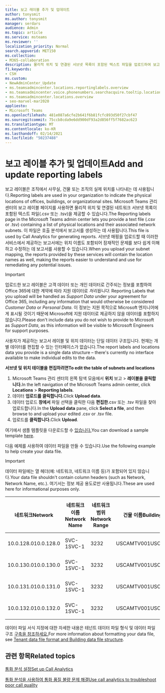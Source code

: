 ```yaml
---
title: 보고 레이블 추가 및 업데이트
author: tonysmit
ms.author: tonysmit
manager: serdars
audience: Admin
ms.topic: article
ms.service: msteams
ms.reviewer: ''
localization_priority: Normal
search.appverid: MET150
ms.collection:
- M365-collaboration
description: 물리적 위치 및 연결된 서브넷 목록이 포함된 텍스트 파일을 업로드하여 보고 레이블을 추가하고 업데이트하는 방법에 대해 배워야 합니다.
f1.keywords:
- CSH
ms.custom:
- NewAdminCenter_Update
- ms.teamsadmincenter.locations.reportinglabels.overview
- ms.teamsadmincenter.voice.phonenumbers.searchacquire.tooltip.location
- ms.teamsadmincenter.locations.overview
- seo-marvel-mar2020
appliesto:
- Microsoft Teams
ms.openlocfilehash: 481e087a6cfe2b641f6b81fcfc893d50f27cbf47
ms.sourcegitcommit: 75ccb8cda9e6dd900df93a2d856ff5f7682ac623
ms.translationtype: MT
ms.contentlocale: ko-KR
ms.lasthandoff: 02/14/2021
ms.locfileid: "50237488"
---
```

<a name="add-and-update-reporting-labels"></a><span data-ttu-id="01f5e-103">보고 레이블 추가 및 업데이트</span><span class="sxs-lookup"><span data-stu-id="01f5e-103">Add and update reporting labels</span></span>
============================

<span data-ttu-id="01f5e-104">보고 레이블은 조직에서 사무실, 건물 또는 조직의 실제 위치를 나타내는 데 사용됩니다.</span><span class="sxs-lookup"><span data-stu-id="01f5e-104">Reporting labels are used in your organization to indicate the physical locations of offices, buildings, or organizational sites.</span></span> <span data-ttu-id="01f5e-105">Microsoft Teams 관리 센터의 보고 레이블 페이지를 사용하면 물리적 위치 및 연결된 네트워크 서브넷 목록이 포함된 텍스트 파일(.csv 또는 .tsv)을 제공할 수 있습니다.</span><span class="sxs-lookup"><span data-stu-id="01f5e-105">The Reporting labels page in the Microsoft Teams admin center lets you provide a text file (.csv or .tsv) containing a list of physical locations and their associated network subnets.</span></span> <span data-ttu-id="01f5e-106">이 파일은 호출 분석에서 보고서를 생성하는 데 사용됩니다.</span><span class="sxs-lookup"><span data-stu-id="01f5e-106">This file is used by Call Analytics for generating reports.</span></span> <span data-ttu-id="01f5e-107">서브넷 매핑을 업로드할 때 이러한 서비스에서 제공하는 보고서에는 위치 이름도 포함되어 잠재적인 문제를 보다 쉽게 이해하고 수정하는 데 보고서를 사용할 수 있습니다.</span><span class="sxs-lookup"><span data-stu-id="01f5e-107">When you upload your subnet mapping, the reports provided by these services will contain the location names as well, making the reports easier to understand and use for remediating any potential issues.</span></span>

> [!IMPORTANT]
> <span data-ttu-id="01f5e-108">업로드한 보고 레이블은 고객 데이터  또는 개인 데이터로 간주되는 정보를 포함하여 Office 365에 대한 계약에 따라 지원 데이터로 *처리됩니다.* </span><span class="sxs-lookup"><span data-stu-id="01f5e-108">Reporting Labels that you upload will be handled as *Support Data* under your agreement for Office 365, including any information that would otherwise be considered *Customer Data* or *Personal Data*.</span></span> <span data-ttu-id="01f5e-109">이 정보는 지원 목적으로 Microsoft 엔지니어에게 표시될 것이기 때문에 Microsoft에 지원 데이터로 제공하지 않을 데이터를 포함하지 않습니다.</span><span class="sxs-lookup"><span data-stu-id="01f5e-109">Please don't include data you do not wish to provide to Microsoft as *Support Data*, as this information will be visible to Microsoft Engineers for support purposes.</span></span>

<span data-ttu-id="01f5e-110">사용자가 제공하는 보고서 레이블 및 위치 데이터는 단일 데이터 구조입니다. 현재는 개별 데이터를 편집할 수 있는 인터페이스가 없습니다.</span><span class="sxs-lookup"><span data-stu-id="01f5e-110">The report labels and locations data you provide is a single data structure – there's currently no interface available to make individual edits to the data.</span></span>

<span data-ttu-id="01f5e-111">**서브넷 및 위치 테이블을 편집하려면**</span><span class="sxs-lookup"><span data-stu-id="01f5e-111">**To edit the table of subnets and locations**</span></span>

1. <span data-ttu-id="01f5e-112">Microsoft Teams 관리 센터의 왼쪽 탐색 모음에서 **위치** 보고  >  **레이블을 클릭합니다.**</span><span class="sxs-lookup"><span data-stu-id="01f5e-112">In the left navigation of the Microsoft Teams admin center, click **Locations** > **Reporting labels**.</span></span>
2. <span data-ttu-id="01f5e-113">데이터 **업로드를 클릭합니다.**</span><span class="sxs-lookup"><span data-stu-id="01f5e-113">Click **Upload data**.</span></span>
3. <span data-ttu-id="01f5e-114">데이터 업로드 **창에서** 파일 선택을 클릭한 다음 **편집한**.csv 또는 .tsv 파일을 찾아 업로드합니다.</span><span class="sxs-lookup"><span data-stu-id="01f5e-114">In the **Upload data** pane, click **Select a file**, and then browse to and upload your edited .csv or .tsv file.</span></span>
4. <span data-ttu-id="01f5e-115">업로드를 **클릭합니다.**</span><span class="sxs-lookup"><span data-stu-id="01f5e-115">Click **Upload**.</span></span>

<span data-ttu-id="01f5e-116">여기에서 샘플 템플릿을 다운로드할 수 [있습니다.](https://github.com/MicrosoftDocs/OfficeDocs-SkypeForBusiness/blob/live/Teams/downloads/locations-template.zip?raw=true)</span><span class="sxs-lookup"><span data-stu-id="01f5e-116">You can download a sample template [here](https://github.com/MicrosoftDocs/OfficeDocs-SkypeForBusiness/blob/live/Teams/downloads/locations-template.zip?raw=true).</span></span>

<span data-ttu-id="01f5e-117">다음 예제를 사용하여 데이터 파일을 만들 수 있습니다.</span><span class="sxs-lookup"><span data-stu-id="01f5e-117">Use the following example to help create your data file.</span></span>

> [!IMPORTANT]
> <span data-ttu-id="01f5e-118">데이터 파일에는 열 헤더(예: 네트워크, 네트워크 이름 등)가 포함되어 있지 않습니다.</span><span class="sxs-lookup"><span data-stu-id="01f5e-118">Your data file shouldn't contain column headers (such as Network, Network Name, etc.).</span></span> <span data-ttu-id="01f5e-119">여기서는 정보 제공 용도로만 사용됩니다.</span><span class="sxs-lookup"><span data-stu-id="01f5e-119">These are used here for informational purposes only.</span></span> <br>

|<span data-ttu-id="01f5e-120">네트워크</span><span class="sxs-lookup"><span data-stu-id="01f5e-120">Network</span></span>|<span data-ttu-id="01f5e-121">네트워크 이름</span><span class="sxs-lookup"><span data-stu-id="01f5e-121">Network Name</span></span>|<span data-ttu-id="01f5e-122">네트워크 범위</span><span class="sxs-lookup"><span data-stu-id="01f5e-122">Network Range</span></span>|<span data-ttu-id="01f5e-123">건물 이름</span><span class="sxs-lookup"><span data-stu-id="01f5e-123">Building Name</span></span>|<span data-ttu-id="01f5e-124">소유권 유형</span><span class="sxs-lookup"><span data-stu-id="01f5e-124">Ownership Type</span></span>|<span data-ttu-id="01f5e-125">건물 유형</span><span class="sxs-lookup"><span data-stu-id="01f5e-125">Building Type</span></span>|<span data-ttu-id="01f5e-126">Office 유형 구축</span><span class="sxs-lookup"><span data-stu-id="01f5e-126">Building Office Type</span></span>|<span data-ttu-id="01f5e-127">도시</span><span class="sxs-lookup"><span data-stu-id="01f5e-127">City</span></span>|<span data-ttu-id="01f5e-128">우편번호</span><span class="sxs-lookup"><span data-stu-id="01f5e-128">Zip Code</span></span>|<span data-ttu-id="01f5e-129">국가</span><span class="sxs-lookup"><span data-stu-id="01f5e-129">Country</span></span>|<span data-ttu-id="01f5e-130">상태</span><span class="sxs-lookup"><span data-stu-id="01f5e-130">State</span></span>|<span data-ttu-id="01f5e-131">지역</span><span class="sxs-lookup"><span data-stu-id="01f5e-131">Region</span></span>|<span data-ttu-id="01f5e-132">Corp 내부</span><span class="sxs-lookup"><span data-stu-id="01f5e-132">Inside Corp</span></span>|<span data-ttu-id="01f5e-133">Express Route</span><span class="sxs-lookup"><span data-stu-id="01f5e-133">Express Route</span></span>|
|-|-|-|-|-|-|-|-|-|-|-|-|-|-|
|<span data-ttu-id="01f5e-134">10.0.128.0</span><span class="sxs-lookup"><span data-stu-id="01f5e-134">10.0.128.0</span></span>    |<span data-ttu-id="01f5e-135">SVC-1</span><span class="sxs-lookup"><span data-stu-id="01f5e-135">SVC-1</span></span>|<span data-ttu-id="01f5e-136">32</span><span class="sxs-lookup"><span data-stu-id="01f5e-136">32</span></span>|<span data-ttu-id="01f5e-137">USCAMTV001</span><span class="sxs-lookup"><span data-stu-id="01f5e-137">USCAMTV001</span></span>|<span data-ttu-id="01f5e-138">Contoso 임대 RE&F</span><span class="sxs-lookup"><span data-stu-id="01f5e-138">Contoso Leased RE&F</span></span>|<span data-ttu-id="01f5e-139">Office</span><span class="sxs-lookup"><span data-stu-id="01f5e-139">Office</span></span>|<span data-ttu-id="01f5e-140">RE&F</span><span class="sxs-lookup"><span data-stu-id="01f5e-140">RE&F</span></span>|<span data-ttu-id="01f5e-141">산악 보기</span><span class="sxs-lookup"><span data-stu-id="01f5e-141">Mountain View</span></span>|<span data-ttu-id="01f5e-142">94043</span><span class="sxs-lookup"><span data-stu-id="01f5e-142">94043</span></span>|<span data-ttu-id="01f5e-143">미국</span><span class="sxs-lookup"><span data-stu-id="01f5e-143">US</span></span>|<span data-ttu-id="01f5e-144">CA</span><span class="sxs-lookup"><span data-stu-id="01f5e-144">CA</span></span>|<span data-ttu-id="01f5e-145">미국</span><span class="sxs-lookup"><span data-stu-id="01f5e-145">US</span></span>|<span data-ttu-id="01f5e-146">1</span><span class="sxs-lookup"><span data-stu-id="01f5e-146">1</span></span>|<span data-ttu-id="01f5e-147">1</span><span class="sxs-lookup"><span data-stu-id="01f5e-147">1</span></span>|
|<span data-ttu-id="01f5e-148">10.0.130.0</span><span class="sxs-lookup"><span data-stu-id="01f5e-148">10.0.130.0</span></span>    |<span data-ttu-id="01f5e-149">SVC-1</span><span class="sxs-lookup"><span data-stu-id="01f5e-149">SVC-1</span></span>|<span data-ttu-id="01f5e-150">32</span><span class="sxs-lookup"><span data-stu-id="01f5e-150">32</span></span>|<span data-ttu-id="01f5e-151">USCAMTV001</span><span class="sxs-lookup"><span data-stu-id="01f5e-151">USCAMTV001</span></span>|<span data-ttu-id="01f5e-152">Contoso 임대 RE&F</span><span class="sxs-lookup"><span data-stu-id="01f5e-152">Contoso Leased RE&F</span></span>|<span data-ttu-id="01f5e-153">Office</span><span class="sxs-lookup"><span data-stu-id="01f5e-153">Office</span></span>|<span data-ttu-id="01f5e-154">RE&F</span><span class="sxs-lookup"><span data-stu-id="01f5e-154">RE&F</span></span>|<span data-ttu-id="01f5e-155">산악 보기</span><span class="sxs-lookup"><span data-stu-id="01f5e-155">Mountain View</span></span>|<span data-ttu-id="01f5e-156">94043</span><span class="sxs-lookup"><span data-stu-id="01f5e-156">94043</span></span>|<span data-ttu-id="01f5e-157">미국</span><span class="sxs-lookup"><span data-stu-id="01f5e-157">US</span></span>|<span data-ttu-id="01f5e-158">CA</span><span class="sxs-lookup"><span data-stu-id="01f5e-158">CA</span></span>|<span data-ttu-id="01f5e-159">미국</span><span class="sxs-lookup"><span data-stu-id="01f5e-159">US</span></span>|<span data-ttu-id="01f5e-160">1</span><span class="sxs-lookup"><span data-stu-id="01f5e-160">1</span></span>|<span data-ttu-id="01f5e-161">1</span><span class="sxs-lookup"><span data-stu-id="01f5e-161">1</span></span>|
|<span data-ttu-id="01f5e-162">10.0.131.0</span><span class="sxs-lookup"><span data-stu-id="01f5e-162">10.0.131.0</span></span>    |<span data-ttu-id="01f5e-163">SVC-1</span><span class="sxs-lookup"><span data-stu-id="01f5e-163">SVC-1</span></span>|<span data-ttu-id="01f5e-164">32</span><span class="sxs-lookup"><span data-stu-id="01f5e-164">32</span></span>|<span data-ttu-id="01f5e-165">USCAMTV001</span><span class="sxs-lookup"><span data-stu-id="01f5e-165">USCAMTV001</span></span>|<span data-ttu-id="01f5e-166">Contoso 임대 RE&F</span><span class="sxs-lookup"><span data-stu-id="01f5e-166">Contoso Leased RE&F</span></span>|<span data-ttu-id="01f5e-167">Office</span><span class="sxs-lookup"><span data-stu-id="01f5e-167">Office</span></span>|<span data-ttu-id="01f5e-168">RE&F</span><span class="sxs-lookup"><span data-stu-id="01f5e-168">RE&F</span></span>|<span data-ttu-id="01f5e-169">산악 보기</span><span class="sxs-lookup"><span data-stu-id="01f5e-169">Mountain View</span></span>|<span data-ttu-id="01f5e-170">94043</span><span class="sxs-lookup"><span data-stu-id="01f5e-170">94043</span></span>|<span data-ttu-id="01f5e-171">미국</span><span class="sxs-lookup"><span data-stu-id="01f5e-171">US</span></span>|<span data-ttu-id="01f5e-172">CA</span><span class="sxs-lookup"><span data-stu-id="01f5e-172">CA</span></span>|<span data-ttu-id="01f5e-173">미국</span><span class="sxs-lookup"><span data-stu-id="01f5e-173">US</span></span>|<span data-ttu-id="01f5e-174">1</span><span class="sxs-lookup"><span data-stu-id="01f5e-174">1</span></span>|<span data-ttu-id="01f5e-175">1</span><span class="sxs-lookup"><span data-stu-id="01f5e-175">1</span></span>|
|<span data-ttu-id="01f5e-176">10.0.132.0</span><span class="sxs-lookup"><span data-stu-id="01f5e-176">10.0.132.0</span></span>    |<span data-ttu-id="01f5e-177">SVC-1</span><span class="sxs-lookup"><span data-stu-id="01f5e-177">SVC-1</span></span>|<span data-ttu-id="01f5e-178">32</span><span class="sxs-lookup"><span data-stu-id="01f5e-178">32</span></span>|<span data-ttu-id="01f5e-179">USCAMTV001</span><span class="sxs-lookup"><span data-stu-id="01f5e-179">USCAMTV001</span></span>|<span data-ttu-id="01f5e-180">Contoso 임대 RE&F</span><span class="sxs-lookup"><span data-stu-id="01f5e-180">Contoso Leased RE&F</span></span>|<span data-ttu-id="01f5e-181">Office</span><span class="sxs-lookup"><span data-stu-id="01f5e-181">Office</span></span>|<span data-ttu-id="01f5e-182">RE&F</span><span class="sxs-lookup"><span data-stu-id="01f5e-182">RE&F</span></span>|<span data-ttu-id="01f5e-183">산악 보기</span><span class="sxs-lookup"><span data-stu-id="01f5e-183">Mountain View</span></span>|<span data-ttu-id="01f5e-184">94043</span><span class="sxs-lookup"><span data-stu-id="01f5e-184">94043</span></span>|<span data-ttu-id="01f5e-185">미국</span><span class="sxs-lookup"><span data-stu-id="01f5e-185">US</span></span>|<span data-ttu-id="01f5e-186">CA</span><span class="sxs-lookup"><span data-stu-id="01f5e-186">CA</span></span>|<span data-ttu-id="01f5e-187">미국</span><span class="sxs-lookup"><span data-stu-id="01f5e-187">US</span></span>|<span data-ttu-id="01f5e-188">1</span><span class="sxs-lookup"><span data-stu-id="01f5e-188">1</span></span>|<span data-ttu-id="01f5e-189">1</span><span class="sxs-lookup"><span data-stu-id="01f5e-189">1</span></span>|

<span data-ttu-id="01f5e-190">데이터 파일 서식 지정에 대한 자세한 내용은 테넌트 데이터 파일 형식 및 데이터 파일 구조 [구축을 참조하세요.](CQD-upload-tenant-building-data.md#upload-building-data-file)</span><span class="sxs-lookup"><span data-stu-id="01f5e-190">For more information about formatting your data file, see [Tenant data file format and Building data file structure](CQD-upload-tenant-building-data.md#upload-building-data-file).</span></span>

## <a name="related-topics"></a><span data-ttu-id="01f5e-191">관련 항목</span><span class="sxs-lookup"><span data-stu-id="01f5e-191">Related topics</span></span>

[<span data-ttu-id="01f5e-192">통화 분석 설정</span><span class="sxs-lookup"><span data-stu-id="01f5e-192">Set up Call Analytics</span></span>](set-up-call-analytics.md)

[<span data-ttu-id="01f5e-193">통화 분석을 사용하여 통화 품질 불량 문제 해결</span><span class="sxs-lookup"><span data-stu-id="01f5e-193">Use call analytics to troubleshoot poor call quality</span></span>](use-call-analytics-to-troubleshoot-poor-call-quality.md)
